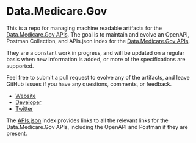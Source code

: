 # Data.Medicare.GovThis is a repo for managing machine readable artifacts for the [Data.Medicare.Gov APIs](https://medicare.gov/). The goal is to maintain and evolve an OpenAPI, Postman Collection, and APIs.json index for the [Data.Medicare.Gov APIs](https://medicare.gov/).They are a constant work in progress, and will be updated on a regular basis when new information is added, or more of the specifications are supported.Feel free to submit a pull request to evolve any of the artifacts, and leave GitHub issues if you have any questions, comments, or feedback.- [Website](https://medicare.gov/)- [Developer](https://medicare.gov/)- [Twitter](https://twitter.com/MedicareGov)The [APIs.json](https://github.com/api-evangelist/data-medicare-gov/blob/master/apis.json) index provides links to all the relevant links for the Data.Medicare.Gov APIs, including the OpenAPI and Postman if they are present.